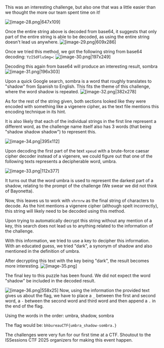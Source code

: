 This was an interesting challenge, but also one that was a little easier than we thought the more our team spent time on it!

![[image-28.png|647x109]](ShadowShadowShadow/image-28.png)

Once the entire string above is decoded from base64, it suggests that only part of the entire string is able to be decoded, as using the entire string doesn't lead us anywhere. 
![[image-29.png|609x286]](ShadowShadowShadow/image-29.png)

Once we tried this method, we got the following string from base64 decoding: ``YzI5dFluSmg=``:
![[image-30.png|197x249]](ShadowShadowShadow/image-30.png)

Decoding this again from base64 will produce an interesting result, sombra
![[image-31.png|196x303]](ShadowShadowShadow/image-31.png)

Upon a quick Google search, sombra is a word that roughly translates to "shadow" from Spanish to English. This fits the theme of this challenge, where the word shadow is repeated. 
![[image-32.png|382x278]](ShadowShadowShadow/image-32.png)

As for the rest of the string given, both sections looked like they were encoded with something like a vigenere cipher, as the text file mentions this encoding technique in its hint. 

It is also likely that each of the individual strings in the first line represent a different word, as the challenge name itself also has 3 words (that being "shadow shadow shadow") to represent this.

![[image-34.png|395x112]](ShadowShadowShadow/image-34.png)

Upon decoding the first part of the text ``xpeud`` with a brute-force caesar cipher decoder instead of a vigenere, we could figure out that one of the following texts represents a decipherable word, umbra.  

![[image-33.png|112x377]](ShadowShadowShadow/image-33.png)

It turns out that the word umbra is used to represent the darkest part of a shadow, relating to the prompt of the challenge (We swear we did not think of Bayonetta).  

Now, this leaves us to work with ``vhrnrw`` as the final string of characters to decode. As the hint mentions a vigenere cipher (although spelt incorrectly), this string will likely need to be decoded using this method.

Upon trying to automatically decrypt this string without any mention of a key, this search does not lead us to anything related to the information of the challenge. 

With this information, we tried to use a key to decipher this information. With an educated guess, we tried "dark", a synonym of shadow and also mentioned in the definition of umbra. 

After decrypting this text with the key being "dark", the result becomes more interesting.
![[image-35.png]](ShadowShadowShadow/image-35.png)

The final key to this puzzle has been found. We did not expect the word "shadow" be included in the decoded result.

![[image-36.png|558x25]](ShadowShadowShadow/image-36.png)
Now, using the information the provided text gives us about the flag, we have to place a ``_`` between the first and second word, a ``-`` between the second word and third word and then append a ``.`` in the end of the flag.

Using the words in the order:
umbra, shadow, sombra

The flag would be:
``bhbureauCTF{umbra_shadow-sombra.}`` 

The challenges were very fun for our first time at a CTF. Shoutout to the ISSessions CTF 2025 organizers for making this event happen.
